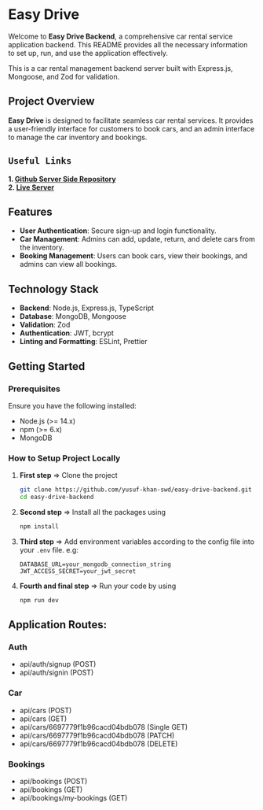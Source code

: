 # Easy Drive

Welcome to **Easy Drive Backend**, a comprehensive car rental service application backend. This README provides all the necessary information to set up, run, and use the application effectively.

This is a car rental management backend server built with Express.js, Mongoose, and Zod for validation.

## Project Overview

**Easy Drive** is designed to facilitate seamless car rental services. It provides a user-friendly interface for customers to book cars, and an admin interface to manage the car inventory and bookings.

## `Useful Links`

**1. [Github Server Side Repository](https://github.com/yusuf-khan-swd/easy-drive-backend)** \
**2. [Live Server](https://easydrive-backend.vercel.app)**

## Features

- **User Authentication**: Secure sign-up and login functionality.
- **Car Management**: Admins can add, update, return, and delete cars from the inventory.
- **Booking Management**: Users can book cars, view their bookings, and admins can view all bookings.

## Technology Stack

- **Backend**: Node.js, Express.js, TypeScript
- **Database**: MongoDB, Mongoose
- **Validation**: Zod
- **Authentication**: JWT, bcrypt
- **Linting and Formatting**: ESLint, Prettier

## Getting Started

### Prerequisites

Ensure you have the following installed:

- Node.js (>= 14.x)
- npm (>= 6.x)
- MongoDB

### How to Setup Project Locally

1. **First step** => Clone the project

   ```sh
   git clone https://github.com/yusuf-khan-swd/easy-drive-backend.git
   cd easy-drive-backend
   ```

2. **Second step** => Install all the packages using

   ```sh
   npm install
   ```

3. **Third step** => Add environment variables according to the config file into your `.env` file. e.g:

   ```env
   DATABASE_URL=your_mongodb_connection_string
   JWT_ACCESS_SECRET=your_jwt_secret
   ```

4. **Fourth and final step** => Run your code by using

   ```sh
   npm run dev
   ```

## Application Routes:

### Auth

- api/auth/signup (POST)
- api/auth/signin (POST)

### Car

- api/cars (POST)
- api/cars (GET)
- api/cars/6697779f1b96cacd04bdb078 (Single GET)
- api/cars/6697779f1b96cacd04bdb078 (PATCH)
- api/cars/6697779f1b96cacd04bdb078 (DELETE)

### Bookings

- api/bookings (POST)
- api/bookings (GET)
- api/bookings/my-bookings (GET)
